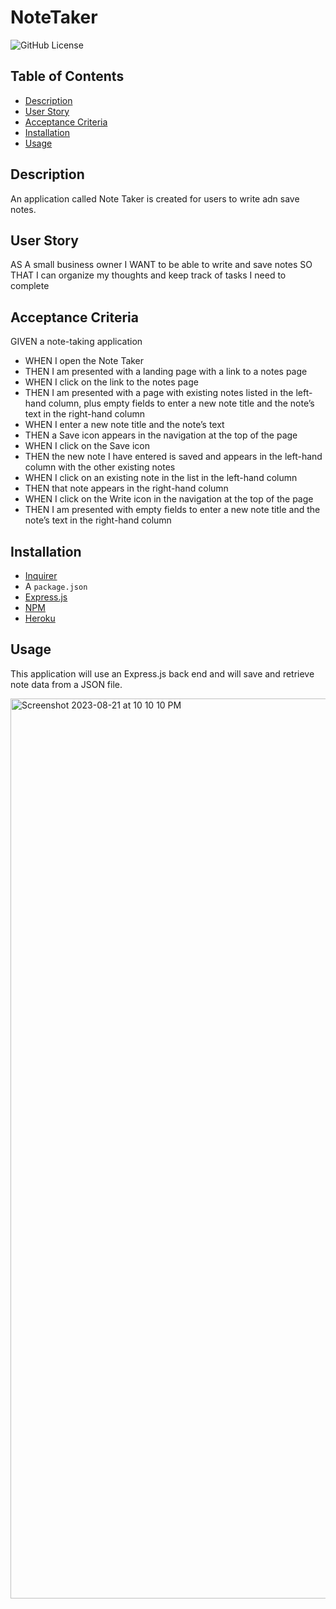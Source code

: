 # NoteTaker

![GitHub License](https://img.shields.io/badge/license-MIT-yellow)

## Table of Contents
- [Description](#description)
- [User Story](#user-story)
- [Acceptance Criteria](#acceptance-criteria)
- [Installation](#installation)
- [Usage](#usage)


## Description
An application called Note Taker is created for users to write adn save notes. 

## User Story

AS A small business owner
I WANT to be able to write and save notes
SO THAT I can organize my thoughts and keep track of tasks I need to complete

## Acceptance Criteria

GIVEN a note-taking application
- WHEN I open the Note Taker
- THEN I am presented with a landing page with a link to a notes page
- WHEN I click on the link to the notes page
- THEN I am presented with a page with existing notes listed in the left-hand column, plus empty fields to enter a new note title and the note’s text in the right-hand column
- WHEN I enter a new note title and the note’s text
- THEN a Save icon appears in the navigation at the top of the page
- WHEN I click on the Save icon
- THEN the new note I have entered is saved and appears in the left-hand column with the other existing notes
- WHEN I click on an existing note in the list in the left-hand column
- THEN that note appears in the right-hand column
- WHEN I click on the Write icon in the navigation at the top of the page
- THEN I am presented with empty fields to enter a new note title and the note’s text in the right-hand column

## Installation

- [Inquirer](https://www.npmjs.com/package/inquirer)
- A `package.json`
- [Express.js](https://www.npmjs.com/package/express)
- [NPM](https://www.npmjs.com/)
- [Heroku](https://id.heroku.com/login)

## Usage

This application will use an Express.js back end and will save and retrieve note data from a JSON file.

<img width="1440" alt="Screenshot 2023-08-21 at 10 10 10 PM" src="https://github.com/eissamonet/NoteTaker/assets/133728858/74f44721-22d6-4f52-b18b-cfd322dec99b">


